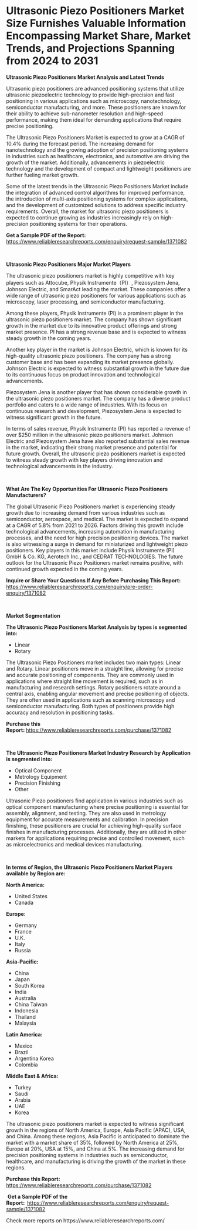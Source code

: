 <p><h1>Ultrasonic Piezo Positioners Market Size Furnishes Valuable Information Encompassing Market Share, Market Trends, and Projections Spanning from 2024 to 2031</h1></p><p><strong>Ultrasonic Piezo Positioners Market Analysis and Latest Trends</strong></p>
<p><p>Ultrasonic piezo positioners are advanced positioning systems that utilize ultrasonic piezoelectric technology to provide high-precision and fast positioning in various applications such as microscopy, nanotechnology, semiconductor manufacturing, and more. These positioners are known for their ability to achieve sub-nanometer resolution and high-speed performance, making them ideal for demanding applications that require precise positioning.</p><p>The Ultrasonic Piezo Positioners Market is expected to grow at a CAGR of 10.4% during the forecast period. The increasing demand for nanotechnology and the growing adoption of precision positioning systems in industries such as healthcare, electronics, and automotive are driving the growth of the market. Additionally, advancements in piezoelectric technology and the development of compact and lightweight positioners are further fueling market growth.</p><p>Some of the latest trends in the Ultrasonic Piezo Positioners Market include the integration of advanced control algorithms for improved performance, the introduction of multi-axis positioning systems for complex applications, and the development of customized solutions to address specific industry requirements. Overall, the market for ultrasonic piezo positioners is expected to continue growing as industries increasingly rely on high-precision positioning systems for their operations.</p></p>
<p><strong>Get a Sample PDF of the Report:&nbsp;</strong> <a href="https://www.reliableresearchreports.com/enquiry/request-sample/1371082">https://www.reliableresearchreports.com/enquiry/request-sample/1371082</a></p>
<p>&nbsp;</p>
<p><strong>Ultrasonic Piezo Positioners Major Market Players</strong></p>
<p><p>The ultrasonic piezo positioners market is highly competitive with key players such as Attocube, Physik Instrumente（PI）, Piezosystem Jena, Johnson Electric, and SmarAct leading the market. These companies offer a wide range of ultrasonic piezo positioners for various applications such as microscopy, laser processing, and semiconductor manufacturing.</p><p>Among these players, Physik Instrumente (PI) is a prominent player in the ultrasonic piezo positioners market. The company has shown significant growth in the market due to its innovative product offerings and strong market presence. PI has a strong revenue base and is expected to witness steady growth in the coming years.</p><p>Another key player in the market is Johnson Electric, which is known for its high-quality ultrasonic piezo positioners. The company has a strong customer base and has been expanding its market presence globally. Johnson Electric is expected to witness substantial growth in the future due to its continuous focus on product innovation and technological advancements.</p><p>Piezosystem Jena is another player that has shown considerable growth in the ultrasonic piezo positioners market. The company has a diverse product portfolio and caters to a wide range of industries. With its focus on continuous research and development, Piezosystem Jena is expected to witness significant growth in the future.</p><p>In terms of sales revenue, Physik Instrumente (PI) has reported a revenue of over $250 million in the ultrasonic piezo positioners market. Johnson Electric and Piezosystem Jena have also reported substantial sales revenue in the market, indicating their strong market presence and potential for future growth. Overall, the ultrasonic piezo positioners market is expected to witness steady growth with key players driving innovation and technological advancements in the industry.</p></p>
<p>&nbsp;</p>
<p><strong>What Are The Key Opportunities For Ultrasonic Piezo Positioners Manufacturers?</strong></p>
<p><p>The global Ultrasonic Piezo Positioners market is experiencing steady growth due to increasing demand from various industries such as semiconductor, aerospace, and medical. The market is expected to expand at a CAGR of 5.8% from 2021 to 2026. Factors driving this growth include technological advancements, increasing automation in manufacturing processes, and the need for high precision positioning devices. The market is also witnessing a surge in demand for miniaturized and lightweight piezo positioners. Key players in this market include Physik Instrumente (PI) GmbH & Co. KG, Aerotech Inc., and CEDRAT TECHNOLOGIES. The future outlook for the Ultrasonic Piezo Positioners market remains positive, with continued growth expected in the coming years.</p></p>
<p><strong>Inquire or Share Your Questions If Any Before Purchasing This Report:</strong> <a href="https://www.reliableresearchreports.com/enquiry/pre-order-enquiry/1371082">https://www.reliableresearchreports.com/enquiry/pre-order-enquiry/1371082</a></p>
<p>&nbsp;</p>
<p><strong>Market Segmentation</strong></p>
<p><strong>The Ultrasonic Piezo Positioners Market Analysis by types is segmented into:</strong></p>
<p><ul><li>Linear</li><li>Rotary</li></ul></p>
<p><p>The Ultrasonic Piezo Positioners market includes two main types: Linear and Rotary. Linear positioners move in a straight line, allowing for precise and accurate positioning of components. They are commonly used in applications where straight line movement is required, such as in manufacturing and research settings. Rotary positioners rotate around a central axis, enabling angular movement and precise positioning of objects. They are often used in applications such as scanning microscopy and semiconductor manufacturing. Both types of positioners provide high accuracy and resolution in positioning tasks.</p></p>
<p><strong>Purchase this Report:&nbsp;</strong><a href="https://www.reliableresearchreports.com/purchase/1371082">https://www.reliableresearchreports.com/purchase/1371082</a></p>
<p>&nbsp;</p>
<p><strong>The Ultrasonic Piezo Positioners Market Industry Research by Application is segmented into:</strong></p>
<p><ul><li>Optical Component</li><li>Metrology Equipment</li><li>Precision Finishing</li><li>Other</li></ul></p>
<p><p>Ultrasonic Piezo positioners find application in various industries such as optical component manufacturing where precise positioning is essential for assembly, alignment, and testing. They are also used in metrology equipment for accurate measurements and calibration. In precision finishing, these positioners are crucial for achieving high-quality surface finishes in manufacturing processes. Additionally, they are utilized in other markets for applications requiring precise and controlled movement, such as microelectronics and medical devices manufacturing.</p></p>
<p>&nbsp;</p>
<p><strong>In terms of Region, the Ultrasonic Piezo Positioners Market Players available by Region are:</strong></p>
<p>
    <p> <strong> North America: </strong>
        <ul>
            <li>United States</li>
            <li>Canada</li>
        </ul>
        </p> 
    <p> <strong> Europe: </strong>
        <ul>
            <li>Germany</li>
            <li>France</li>
            <li>U.K.</li>
            <li>Italy</li>
            <li>Russia</li>
        </ul>
        </p> 
    <p> <strong> Asia-Pacific: </strong>
        <ul>
            <li>China</li>
            <li>Japan</li>
            <li>South Korea</li>
            <li>India</li>
            <li>Australia</li>
            <li>China Taiwan</li>
            <li>Indonesia</li>
            <li>Thailand</li>
            <li>Malaysia</li>
        </ul>
        </p> 
    <p> <strong> Latin America: </strong>
        <ul>
            <li>Mexico</li>
            <li>Brazil</li>
            <li>Argentina Korea</li>
            <li>Colombia</li>
        </ul>
        </p> 
    <p> <strong> Middle East & Africa: </strong>
        <ul>
            <li>Turkey</li>
            <li>Saudi</li>
            <li>Arabia</li>
            <li>UAE</li>
            <li>Korea</li>
        </ul>
    </p>
    </p>
<p><p>The ultrasonic piezo positioners market is expected to witness significant growth in the regions of North America, Europe, Asia Pacific (APAC), USA, and China. Among these regions, Asia Pacific is anticipated to dominate the market with a market share of 35%, followed by North America at 25%, Europe at 20%, USA at 15%, and China at 5%. The increasing demand for precision positioning systems in industries such as semiconductor, healthcare, and manufacturing is driving the growth of the market in these regions.</p></p>
<p><strong>Purchase this Report: </strong><a href="https://www.reliableresearchreports.com/purchase/1371082">https://www.reliableresearchreports.com/purchase/1371082</a></p>
<p>&nbsp;<strong>Get a Sample PDF of the Report:&nbsp;&nbsp;</strong><a href="https://www.reliableresearchreports.com/enquiry/request-sample/1371082">https://www.reliableresearchreports.com/enquiry/request-sample/1371082</a></p>
<p><strong></strong></p>
<p>Check more reports on https://www.reliableresearchreports.com/</p>